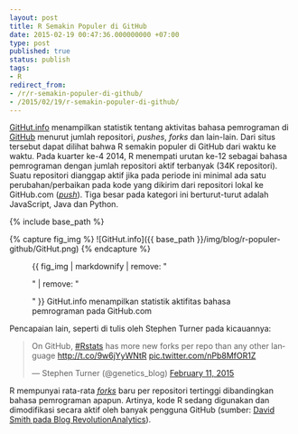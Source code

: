 ```yaml
---
layout: post
title: R Semakin Populer di GitHub
date: 2015-02-19 00:47:36.000000000 +07:00
type: post
published: true
status: publish
tags:
- R
redirect_from:
- /r/r-semakin-populer-di-github/
- /2015/02/19/r-semakin-populer-di-github/
---
```

[GitHut.info](http://githut.info/) menampilkan statistik tentang
aktivitas bahasa pemrograman di [GitHub](https://github.com/) menurut
jumlah repositori, *pushes*, *forks* dan lain-lain. Dari situs tersebut
dapat dilihat bahwa R semakin populer di GitHub dari waktu ke waktu.
Pada kuarter ke-4 2014, R menempati urutan ke-12 sebagai bahasa
pemrograman dengan jumlah repositori aktif terbanyak (34K repositori).
Suatu repositori dianggap aktif jika pada periode ini minimal ada satu
perubahan/perbaikan pada kode yang dikirim dari repositori lokal ke
GitHub.com
([*push*](https://help.github.com/articles/github-glossary/#push)). Tiga
besar pada kategori ini berturut-turut adalah JavaScript, Java dan
Python.

{% include base_path %}

{% capture fig_img %}
![GitHut.info]({{ base_path }}/img/blog/r-populer-github/GitHut.png)
{% endcapture %}

<figure>
  {{ fig_img | markdownify | remove: "<p>" | remove: "</p>" }}
  <span class="caption">GitHut.info menampilkan statistik aktifitas bahasa pemrograman pada GitHub.com </span>
</figure> 

Pencapaian lain, seperti di tulis oleh Stephen Turner pada kicauannya:

<blockquote class="twitter-tweet" data-cards="hidden" lang="en">On GitHub, <a href="https://twitter.com/hashtag/Rstats?src=hash">#Rstats</a> has more new forks per repo than any other language <a href="http://t.co/9w6jYyWNtR">http://t.co/9w6jYyWNtR</a> <a href="http://t.co/nPb8MfOR1Z">pic.twitter.com/nPb8MfOR1Z</a></p>&mdash; Stephen Turner (@genetics_blog) <a href="https://twitter.com/genetics_blog/status/565525852226867202">February 11, 2015</a></blockquote>
<script async src="//platform.twitter.com/widgets.js" charset="utf-8"></script>


R mempunyai rata-rata
[*forks*](https://help.github.com/articles/github-glossary/#fork) baru
per repositori tertinggi dibandingkan bahasa pemrograman apapun.
Artinya, kode R sedang digunakan dan dimodifikasi secara aktif oleh
banyak pengguna GitHub (sumber: [David Smith pada Blog
RevolutionAnalytics](http://blog.revolutionanalytics.com/2015/02/r-among-top-languages-on-github.html)).
